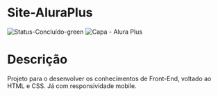 # Site-AluraPlus
![Status-Concluído-green](https://user-images.githubusercontent.com/93163125/210287743-09caa864-8da5-449e-b864-deb864513652.svg)
![Capa - Alura Plus](https://user-images.githubusercontent.com/93163125/210287309-f3c21279-415c-4c15-9b68-00aa733ec965.png)

# Descrição
Projeto para o desenvolver os conhecimentos de Front-End, voltado ao HTML e CSS. Já com responsividade mobile.
